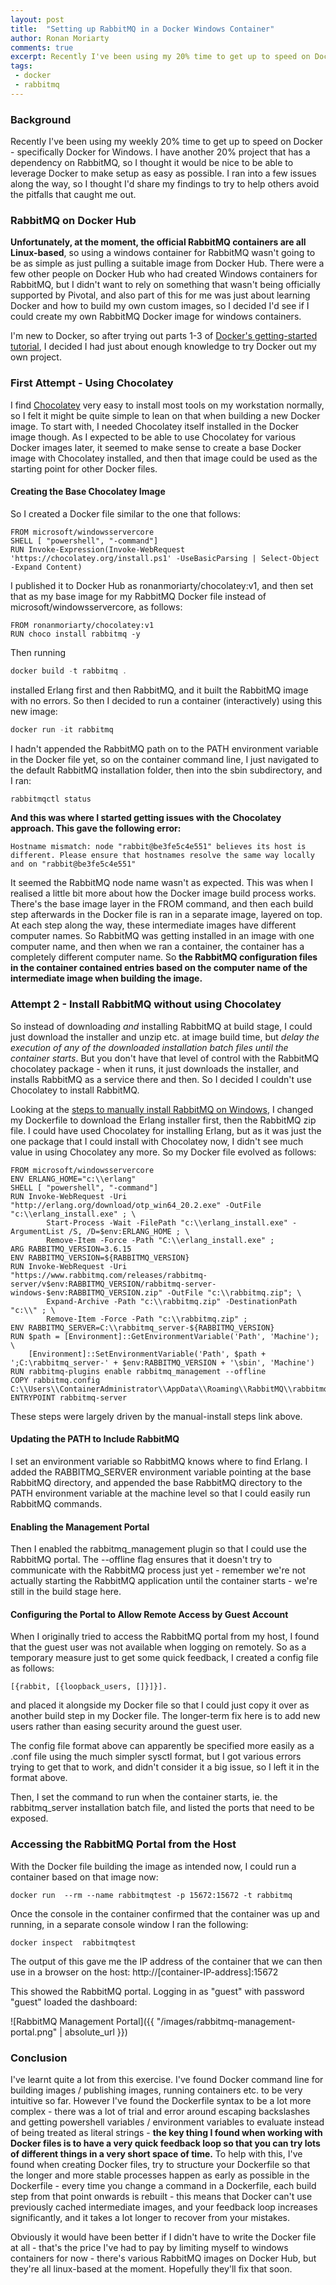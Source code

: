 ```yaml
---
layout: post
title:  "Setting up RabbitMQ in a Docker Windows Container"
author: Ronan Moriarty
comments: true
excerpt: Recently I've been using my 20% time to get up to speed on Docker - specifically Docker for Windows. I've used another of my other 20% projects, a project implementing the CQRS pattern, as a testing ground to get familiar with the concepts within the context of trying to solve a particular problem I've been having.
tags:
 - docker
 - rabbitmq
---
```


### Background

Recently I've been using my weekly 20% time to get up to speed on Docker - specifically Docker for Windows. I have another 20% project that has a dependency on RabbitMQ, so I thought it would be nice to be able to leverage Docker to make setup as easy as possible. I ran into a few issues along the way, so I thought I'd share my findings to try to help others avoid the pitfalls that caught me out.

### RabbitMQ on Docker Hub

**Unfortunately, at the moment, the official RabbitMQ containers are all Linux-based**, so using a windows container for RabbitMQ wasn't going to be as simple as just pulling a suitable image from Docker Hub. There were a few other people on Docker Hub who had created Windows containers for RabbitMQ, but I didn't want to rely on something that wasn't being officially supported by Pivotal, and also part of this for me was just about learning Docker and how to build my own custom images, so I decided I'd see if I could create my own RabbitMQ Docker image for windows containers.

I'm new to Docker, so after trying out parts 1-3 of [Docker's getting-started tutorial](https://docs.docker.com/get-started/), I decided I had just about enough knowledge to try Docker out my own project.

### First Attempt - Using Chocolatey

I find [Chocolatey](https://chocolatey.org/) very easy to install most tools on my workstation normally, so I felt it might be quite simple to lean on that when building a new Docker image. To start with, I needed Chocolatey itself installed in the Docker image though. As I expected to be able to use Chocolatey for various Docker images later, it seemed to make sense to create a base Docker image with Chocolatey installed, and then that image could be used as the starting point for other Docker files. 

#### Creating the Base Chocolatey Image

So I created a Docker file similar to the one that follows:

```docker
FROM microsoft/windowsservercore
SHELL [ "powershell", "-command"]
RUN Invoke-Expression(Invoke-WebRequest 'https://chocolatey.org/install.ps1' -UseBasicParsing | Select-Object -Expand Content)
```

I published it to Docker Hub as ronanmoriarty/chocolatey:v1, and then set that as my base image for my RabbitMQ Docker file instead of microsoft/windowsservercore, as follows:

```docker
FROM ronanmoriarty/chocolatey:v1
RUN choco install rabbitmq -y
```

Then running

```powershell
docker build -t rabbitmq .
```

installed Erlang first and then RabbitMQ, and it built the RabbitMQ image with no errors. So then I decided to run a container (interactively) using this new image:

```powershell
docker run -it rabbitmq
```

I hadn't appended the RabbitMQ path on to the PATH environment variable in the Docker file yet, so on the container command line, I just navigated to the default RabbitMQ installation folder, then into the sbin subdirectory, and I ran:

```powershell
rabbitmqctl status
```

**And this was where I started getting issues with the Chocolatey approach. This gave the following error:**

```
Hostname mismatch: node "rabbit@be3fe5c4e551" believes its host is different. Please ensure that hostnames resolve the same way locally and on "rabbit@be3fe5c4e551"
```

It seemed the RabbitMQ node name wasn't as expected. This was when I realised a little bit more about how the Docker image build process works. There's the base image layer in the FROM command, and then each build step afterwards in the Docker file is ran in a separate image, layered on top. At each step along the way, these intermediate images have different computer names. So RabbitMQ was getting installed in an image with one computer name, and then when we ran a container, the container has a completely different computer name. So **the RabbitMQ configuration files in the container contained entries based on the computer name of the intermediate image when building the image.**

### Attempt 2 - Install RabbitMQ without using Chocolatey

So instead of downloading *and* installing RabbitMQ at build stage, I could just download the installer and unzip etc. at image build time, but *delay the execution of any of the downloaded installation batch files until the container starts*. But you don't have that level of control with the RabbitMQ chocolatey package - when it runs, it just downloads the installer, and installs RabbitMQ as a service there and then. So I decided I couldn't use Chocolatey to install RabbitMQ.

Looking at the [steps to manually install RabbitMQ on Windows](https://www.rabbitmq.com/install-windows-manual.html), I changed my Dockerfile to download the Erlang installer first, then the RabbitMQ zip file. I could have used Chocolatey for installing Erlang, but as it was just the one package that I could install with Chocolatey now, I didn't see much value in using Chocolatey any more. So my Docker file evolved as follows:

```docker
FROM microsoft/windowsservercore
ENV ERLANG_HOME="c:\\erlang"
SHELL [ "powershell", "-command"]
RUN Invoke-WebRequest -Uri "http://erlang.org/download/otp_win64_20.2.exe" -OutFile "c:\\erlang_install.exe" ; \
        Start-Process -Wait -FilePath "c:\\erlang_install.exe" -ArgumentList /S, /D=$env:ERLANG_HOME ; \
        Remove-Item -Force -Path "C:\\erlang_install.exe" ;
ARG RABBITMQ_VERSION=3.6.15
ENV RABBITMQ_VERSION=${RABBITMQ_VERSION}
RUN Invoke-WebRequest -Uri "https://www.rabbitmq.com/releases/rabbitmq-server/v$env:RABBITMQ_VERSION/rabbitmq-server-windows-$env:RABBITMQ_VERSION.zip" -OutFile "c:\\rabbitmq.zip"; \
        Expand-Archive -Path "c:\\rabbitmq.zip" -DestinationPath "c:\\" ; \
        Remove-Item -Force -Path "c:\\rabbitmq.zip" ;
ENV RABBITMQ_SERVER=C:\\rabbitmq_server-${RABBITMQ_VERSION}
RUN $path = [Environment]::GetEnvironmentVariable('Path', 'Machine'); \
    [Environment]::SetEnvironmentVariable('Path', $path + ';C:\rabbitmq_server-' + $env:RABBITMQ_VERSION + '\sbin', 'Machine')
RUN rabbitmq-plugins enable rabbitmq_management --offline
COPY rabbitmq.config C:\\Users\\ContainerAdministrator\\AppData\\Roaming\\RabbitMQ\\rabbitmq.config
ENTRYPOINT rabbitmq-server
```

These steps were largely driven by the manual-install steps link above. 

#### Updating the PATH to Include RabbitMQ

I set an environment variable so RabbitMQ knows where to find Erlang. I added the RABBITMQ_SERVER environment variable pointing at the base RabbitMQ directory, and appended the base RabbitMQ directory to the PATH environment variable at the machine level so that I could easily run RabbitMQ commands.

#### Enabling the Management Portal

Then I enabled the rabbitmq_management plugin so that I could use the RabbitMQ portal. The --offline flag ensures that it doesn't try to communicate with the RabbitMQ process just yet - remember we're not actually starting the RabbitMQ application until the container starts - we're still in the build stage here.

#### Configuring the Portal to Allow Remote Access by Guest Account

When I originally tried to access the RabbitMQ portal from my host, I found that the guest user was not available when logging on remotely. So as a temporary measure just to get some quick feedback, I created a config file as follows:

```
[{rabbit, [{loopback_users, []}]}].
```

and placed it alongside my Docker file so that I could just copy it over as another build step in my Docker file. The longer-term fix here is to add new users rather than easing security around the guest user.

The config file format above can apparently be specified more easily as a .conf file using the much simpler sysctl format, but I got various errors trying to get that to work, and didn't consider it a big issue, so I left it in the format above.

Then, I set the command to run when the container starts, ie. the rabbitmq_server installation batch file, and listed the ports that need to be exposed.

### Accessing the RabbitMQ Portal from the Host

With the Docker file building the image as intended now, I could run a container based on that image now:

```
docker run  --rm --name rabbitmqtest -p 15672:15672 -t rabbitmq
```

Once the console in the container confirmed that the container was up and running, in a separate console window I ran the following:
```
docker inspect  rabbitmqtest

```

The output of this gave me the IP address of the container that we can then use in a browser on the host:
http://[container-IP-address]:15672

This showed the RabbitMQ portal. Logging in as "guest" with password "guest" loaded the dashboard:

![RabbitMQ Management Portal]({{ "/images/rabbitmq-management-portal.png" | absolute_url }})

### Conclusion

I've learnt quite a lot from this exercise. I've found Docker command line for building images / publishing images, running containers etc. to be very intuitive so far. However I've found the Dockerfile syntax to be a lot more complex - there was a lot of trial and error around escaping backslashes and getting powershell variables / environment variables to evaluate instead of being treated as literal strings - **the key thing I found when working with Docker files is to have a very quick feedback loop so that you can try lots of different things in a very short space of time.** To help with this, I've found when creating Docker files, try to structure your Dockerfile so that the longer and more stable processes happen as early as possible in the Dockerfile - every time you change a command in a Dockerfile, each build step from that point onwards is rebuilt - this means that Docker can't use previously cached intermediate images, and your feedback loop increases significantly, and it takes a lot longer to recover from your mistakes.

Obviously it would have been better if I didn't have to write the Docker file at all - that's the price I've had to pay by limiting myself to windows containers for now - there's various RabbitMQ images on Docker Hub, but they're all linux-based at the moment. Hopefully they'll fix that soon.
